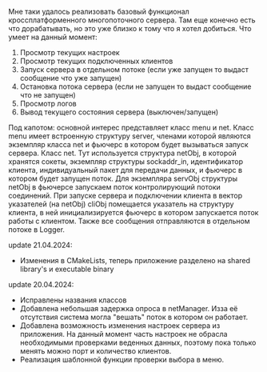 Мне таки удалось реализовать базовый функционал кроссплатформенного многопоточного сервера. Там еще конечно есть что дорабатывать, но это уже близко к тому что я хотел добиться.
Что умеет на данный момент:

1) Просмотр текущих настроек
2) Просмотр текущих подключенных клиентов
3) Запуск сервера в отдельном потоке (если уже запущен то выдаст сообщение что уже запущен)
4) Остановка потока сервера (если не запущен то выдаст сообщение что не запущен)
5) Просмотр логов
6) Вывод текущего состояния сервера (выключен/запущен)

Под капотом:
основной интерес представляет класс menu и  net.
Класс menu имеет встроенную структуру server, членами которой являются экземпляр класса net и фьючерс в котором будет вызываться запуск сервера.
Класс net. Тут используется структура netObj, в которой хранятся сокеты, экземпляр структуры sockaddr_in, идентификатор клиента, индивидуальный пакет для передачи данных, и фьючерс в котором будет запущен поток. Для экземпляра servObj структуры netObj в фьючерсе запускаем поток контролирующий потоки соединений. При запуске сервера и подключении клиента в вектор указателей (на netObj)  cliObj помещается указатель на структуру клиента, в ней инициализируется фьючерс в котором запускается поток работы с клиентом. Также все сообщения отправляются в отдельном потоке в Logger.

update 21.04.2024:
  - Изменения в CMakeLists, теперь приложение разделено на shared library's и executable binary

update 20.04.2024:
  - Исправлены названия классов
  - Добавлена небольшая задержка опроса в netManager. Изза её отсутствия система могла "вешать" поток в котором он работает.
  - Добавлена возможность изменения настроек сервера из приложения. На данный момент часть настроек не обрасла необходимыми проверками веденных данных, поэтому пока только менять можно порт и количество клиентов.
  - Реализация шаблонной функции проверки выбора в меню.